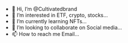 - 👋 Hi, I’m @Cultivatedbrand
- 👀 I’m interested in ETF, crypto, stocks...
- 🌱 I’m currently learning NFTs...
- 💞️ I’m looking to collaborate on Social media...
- 📫 How to reach me Email...

<!---
Cultivatedbrand/Cultivatedbrand is a ✨ special ✨ repository because its `README.md` (this file) appears on your GitHub profile.
You can click the Preview link to take a look at your changes.
--->
